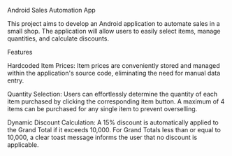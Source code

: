 Android Sales Automation App

This project aims to develop an Android application to automate sales in a small shop. The application will allow users to easily select items, manage quantities, and calculate discounts.

Features

Hardcoded Item Prices: Item prices are conveniently stored and managed within the application's source code, eliminating the need for manual data entry.

Quantity Selection: Users can effortlessly determine the quantity of each item purchased by clicking the corresponding item button. A maximum of 4 items can be purchased for any single item to prevent overselling.

Dynamic Discount Calculation: A 15% discount is automatically applied to the Grand Total if it exceeds 10,000. For Grand Totals less than or equal to 10,000, a clear toast message informs the user that no discount is applicable.

